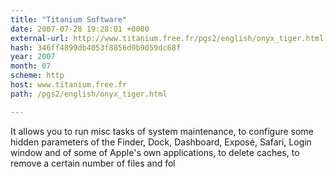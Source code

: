```yaml
---
title: "Titanium Software"
date: 2007-07-28 19:28:01 +0000
external-url: http://www.titanium.free.fr/pgs2/english/onyx_tiger.html
hash: 346ff4899db4053f8856d9b9059dc68f
year: 2007
month: 07
scheme: http
host: www.titanium.free.fr
path: /pgs2/english/onyx_tiger.html

---
```


It allows you to run misc tasks of system maintenance, to configure some hidden parameters of the Finder, Dock, Dashboard, Exposé, Safari, Login window and of some of Apple's own applications, to delete caches, to remove a certain number of files and fol
